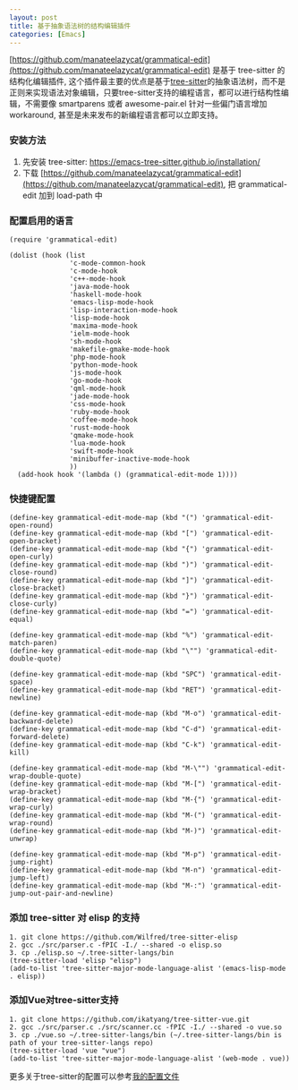 ```yaml
---
layout: post
title: 基于抽象语法树的结构编辑插件
categories: [Emacs]
---
```


[https://github.com/manateelazycat/grammatical-edit](https://github.com/manateelazycat/grammatical-edit) 是基于 tree-sitter 的结构化编辑插件, 这个插件最主要的优点是基于[tree-sitter](https://github.com/tree-sitter/tree-sitter)的抽象语法树，而不是正则来实现语法对象编辑，只要tree-sitter支持的编程语言，都可以进行结构性编辑，不需要像 smartparens 或者 awesome-pair.el 针对一些偏门语言增加 workaround, 甚至是未来发布的新编程语言都可以立即支持。

### 安装方法
1. 先安装 tree-sitter: https://emacs-tree-sitter.github.io/installation/
2. 下载 [https://github.com/manateelazycat/grammatical-edit](https://github.com/manateelazycat/grammatical-edit), 把 grammatical-edit 加到 load-path 中

### 配置启用的语言

```
(require 'grammatical-edit)

(dolist (hook (list
               'c-mode-common-hook
               'c-mode-hook
               'c++-mode-hook
               'java-mode-hook
               'haskell-mode-hook
               'emacs-lisp-mode-hook
               'lisp-interaction-mode-hook
               'lisp-mode-hook
               'maxima-mode-hook
               'ielm-mode-hook
               'sh-mode-hook
               'makefile-gmake-mode-hook
               'php-mode-hook
               'python-mode-hook
               'js-mode-hook
               'go-mode-hook
               'qml-mode-hook
               'jade-mode-hook
               'css-mode-hook
               'ruby-mode-hook
               'coffee-mode-hook
               'rust-mode-hook
               'qmake-mode-hook
               'lua-mode-hook
               'swift-mode-hook
               'minibuffer-inactive-mode-hook
               ))
  (add-hook hook '(lambda () (grammatical-edit-mode 1))))
```

### 快捷键配置

```
(define-key grammatical-edit-mode-map (kbd "(") 'grammatical-edit-open-round)
(define-key grammatical-edit-mode-map (kbd "[") 'grammatical-edit-open-bracket)
(define-key grammatical-edit-mode-map (kbd "{") 'grammatical-edit-open-curly)
(define-key grammatical-edit-mode-map (kbd ")") 'grammatical-edit-close-round)
(define-key grammatical-edit-mode-map (kbd "]") 'grammatical-edit-close-bracket)
(define-key grammatical-edit-mode-map (kbd "}") 'grammatical-edit-close-curly)
(define-key grammatical-edit-mode-map (kbd "=") 'grammatical-edit-equal)

(define-key grammatical-edit-mode-map (kbd "%") 'grammatical-edit-match-paren)
(define-key grammatical-edit-mode-map (kbd "\"") 'grammatical-edit-double-quote)

(define-key grammatical-edit-mode-map (kbd "SPC") 'grammatical-edit-space)
(define-key grammatical-edit-mode-map (kbd "RET") 'grammatical-edit-newline)

(define-key grammatical-edit-mode-map (kbd "M-o") 'grammatical-edit-backward-delete)
(define-key grammatical-edit-mode-map (kbd "C-d") 'grammatical-edit-forward-delete)
(define-key grammatical-edit-mode-map (kbd "C-k") 'grammatical-edit-kill)

(define-key grammatical-edit-mode-map (kbd "M-\"") 'grammatical-edit-wrap-double-quote)
(define-key grammatical-edit-mode-map (kbd "M-[") 'grammatical-edit-wrap-bracket)
(define-key grammatical-edit-mode-map (kbd "M-{") 'grammatical-edit-wrap-curly)
(define-key grammatical-edit-mode-map (kbd "M-(") 'grammatical-edit-wrap-round)
(define-key grammatical-edit-mode-map (kbd "M-)") 'grammatical-edit-unwrap)

(define-key grammatical-edit-mode-map (kbd "M-p") 'grammatical-edit-jump-right)
(define-key grammatical-edit-mode-map (kbd "M-n") 'grammatical-edit-jump-left)
(define-key grammatical-edit-mode-map (kbd "M-:") 'grammatical-edit-jump-out-pair-and-newline)
```

### 添加 tree-sitter 对 elisp 的支持

```
1. git clone https://github.com/Wilfred/tree-sitter-elisp
2. gcc ./src/parser.c -fPIC -I./ --shared -o elisp.so
3. cp ./elisp.so ~/.tree-sitter-langs/bin
(tree-sitter-load 'elisp "elisp")
(add-to-list 'tree-sitter-major-mode-language-alist '(emacs-lisp-mode . elisp))
```
### 添加Vue对tree-sitter支持

```
1. git clone https://github.com/ikatyang/tree-sitter-vue.git
2. gcc ./src/parser.c ./src/scanner.cc -fPIC -I./ --shared -o vue.so
3. cp ./vue.so ~/.tree-sitter-langs/bin (~/.tree-sitter-langs/bin is path of your tree-sitter-langs repo)
(tree-sitter-load 'vue "vue")
(add-to-list 'tree-sitter-major-mode-language-alist '(web-mode . vue))
```

更多关于tree-sitter的配置可以参考[我的配置文件](https://github.com/manateelazycat/lazycat-emacs/blob/master/site-lisp/config/init-tree-sitter.el)
